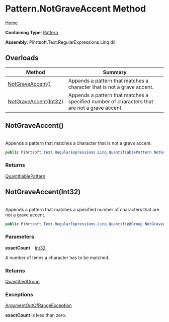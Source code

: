 # Pattern\.NotGraveAccent Method

[Home](../../../../../../README.md)

**Containing Type**: [Pattern](../README.md)

**Assembly**: Pihrtsoft\.Text\.RegularExpressions\.Linq\.dll

## Overloads

| Method | Summary |
| ------ | ------- |
| [NotGraveAccent()](#Pihrtsoft_Text_RegularExpressions_Linq_Pattern_NotGraveAccent) | Appends a pattern that matches a character that is not a grave accent\. |
| [NotGraveAccent(Int32)](#Pihrtsoft_Text_RegularExpressions_Linq_Pattern_NotGraveAccent_System_Int32_) | Appends a pattern that matches a specified number of characters that are not a grave accent\. |

## NotGraveAccent\(\) <a id="Pihrtsoft_Text_RegularExpressions_Linq_Pattern_NotGraveAccent"></a>

\
Appends a pattern that matches a character that is not a grave accent\.

```csharp
public Pihrtsoft.Text.RegularExpressions.Linq.QuantifiablePattern NotGraveAccent()
```

### Returns

[QuantifiablePattern](../../QuantifiablePattern/README.md)

## NotGraveAccent\(Int32\) <a id="Pihrtsoft_Text_RegularExpressions_Linq_Pattern_NotGraveAccent_System_Int32_"></a>

\
Appends a pattern that matches a specified number of characters that are not a grave accent\.

```csharp
public Pihrtsoft.Text.RegularExpressions.Linq.QuantifiedGroup NotGraveAccent(int exactCount)
```

### Parameters

**exactCount** &ensp; [Int32](https://docs.microsoft.com/en-us/dotnet/api/system.int32)

A number of times a character has to be matched\.

### Returns

[QuantifiedGroup](../../QuantifiedGroup/README.md)

### Exceptions

[ArgumentOutOfRangeException](https://docs.microsoft.com/en-us/dotnet/api/system.argumentoutofrangeexception)

**exactCount** is less than zero\.


